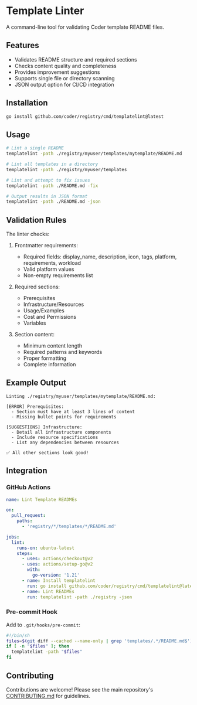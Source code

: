 # Template Linter

A command-line tool for validating Coder template README files.

## Features

- Validates README structure and required sections
- Checks content quality and completeness
- Provides improvement suggestions
- Supports single file or directory scanning
- JSON output option for CI/CD integration

## Installation

```bash
go install github.com/coder/registry/cmd/templatelint@latest
```

## Usage

```bash
# Lint a single README
templatelint -path ./registry/myuser/templates/mytemplate/README.md

# Lint all templates in a directory
templatelint -path ./registry/myuser/templates

# Lint and attempt to fix issues
templatelint -path ./README.md -fix

# Output results in JSON format
templatelint -path ./README.md -json
```

## Validation Rules

The linter checks:

1. Frontmatter requirements:
   - Required fields: display_name, description, icon, tags, platform, requirements, workload
   - Valid platform values
   - Non-empty requirements list

2. Required sections:
   - Prerequisites
   - Infrastructure/Resources
   - Usage/Examples
   - Cost and Permissions
   - Variables

3. Section content:
   - Minimum content length
   - Required patterns and keywords
   - Proper formatting
   - Complete information

## Example Output

```
Linting ./registry/myuser/templates/mytemplate/README.md:

[ERROR] Prerequisites:
  - Section must have at least 3 lines of content
  - Missing bullet points for requirements

[SUGGESTIONS] Infrastructure:
  - Detail all infrastructure components
  - Include resource specifications
  - List any dependencies between resources

✅ All other sections look good!
```

## Integration

### GitHub Actions

```yaml
name: Lint Template READMEs

on:
  pull_request:
    paths:
      - 'registry/*/templates/*/README.md'

jobs:
  lint:
    runs-on: ubuntu-latest
    steps:
      - uses: actions/checkout@v2
      - uses: actions/setup-go@v2
        with:
          go-version: '1.21'
      - name: Install templatelint
        run: go install github.com/coder/registry/cmd/templatelint@latest
      - name: Lint READMEs
        run: templatelint -path ./registry -json
```

### Pre-commit Hook

Add to `.git/hooks/pre-commit`:

```bash
#!/bin/sh
files=$(git diff --cached --name-only | grep 'templates/.*/README.md$')
if [ -n "$files" ]; then
  templatelint -path "$files"
fi
```

## Contributing

Contributions are welcome! Please see the main repository's [CONTRIBUTING.md](../../CONTRIBUTING.md) for guidelines.
